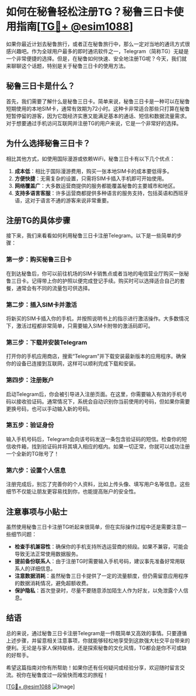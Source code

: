 # 如何在秘鲁轻松注册TG？秘鲁三日卡使用指南[[TG💪+ @esim1088](https://t.me/s/esim1088)]

如果你最近计划去秘鲁旅行，或者正在秘鲁旅行中，那么一定对当地的通讯方式很感兴趣吧。作为全球用户最多的即时通讯软件之一，Telegram（简称TG）无疑是一个非常便捷的选择。但是，在秘鲁如何快速、安全地注册TG呢？今天，我们就来聊聊这个话题，特别是关于秘鲁三日卡的使用方法。

## 秘鲁三日卡是什么？

首先，我们需要了解什么是秘鲁三日卡。简单来说，秘鲁三日卡是一种可以在秘鲁短期使用的本地SIM卡，通常有效期为72小时。这种卡非常适合那些只打算在秘鲁短暂停留的游客，因为它既经济实惠又能满足基本的通话、短信和数据流量需求。对于想要通过手机访问互联网并注册TG的用户来说，它是一个非常好的选择。

## 为什么选择秘鲁三日卡？

相比其他方式，如使用国际漫游或依赖WiFi，秘鲁三日卡有以下几个优点：

1. **成本低**：相比于国际漫游费用，购买一张本地SIM卡的成本要低得多。
2. **方便快捷**：无需复杂的设置，只需将SIM卡插入手机即可开始使用。
3. **网络覆盖广**：大多数运营商提供的服务都能覆盖秘鲁的主要城市和地区。
4. **支持多语言客服**：许多运营商都提供多种语言的服务支持，包括英语和西班牙语，这对于语言不通的游客来说非常重要。

## 注册TG的具体步骤

接下来，我们来看看如何利用秘鲁三日卡注册Telegram。以下是一些简单的步骤：

### 第一步：购买秘鲁三日卡

在到达秘鲁后，你可以前往机场的SIM卡销售点或者当地的电信营业厅购买一张秘鲁三日卡。记得带上你的护照以便完成登记手续。购买时可以选择适合自己的套餐，通常会有不同的流量包可供选择。

### 第二步：插入SIM卡并激活

将新买的SIM卡插入你的手机，并按照说明书上的指示进行激活操作。大多数情况下，激活过程都非常简单，只需要输入SIM卡附带的激活码即可。

### 第三步：下载并安装Telegram

打开你的手机应用商店，搜索“Telegram”并下载安装最新版本的应用程序。确保你的设备已连接到互联网，这样可以顺利完成下载和安装。

### 第四步：注册账户

启动Telegram后，你会被引导进入注册页面。在这里，你需要输入有效的手机号码以接收验证码。通常情况下，系统会自动识别你当前使用的号码，但如果你需要更换号码，也可以手动输入新的号码。

### 第五步：验证身份

输入手机号码后，Telegram会向该号码发送一条包含验证码的短信。检查你的短信收件箱，找到验证码并将其填入相应的框内。如果一切正常，你就可以成功注册一个全新的TG账号了！

### 第六步：设置个人信息

注册完成后，别忘了完善你的个人资料，比如上传头像、填写用户名等信息。这些细节不仅能让朋友更容易找到你，也能提高账户的安全性。

## 注意事项与小贴士

虽然使用秘鲁三日卡注册TG听起来很简单，但在实际操作过程中还是需要注意一些细节问题：

- **检查手机兼容性**：确保你的手机支持所选运营商的频段。如果不兼容，可能会导致无法正常使用数据服务。
- **提前备份联系人**：由于注册TG时需要输入手机号码，建议事先准备好常用联系人的详细信息。
- **注意数据消耗**：虽然秘鲁三日卡提供了一定的流量额度，但仍需留意应用程序的数据消耗情况，避免超额收费。
- **保护隐私**：首次登录时，尽量不要随意添加陌生人作为好友，以免泄露个人信息。

## 结语

总的来说，通过秘鲁三日卡注册Telegram是一件既简单又高效的事情。只要遵循上述步骤，并留意相关注意事项，你就能够轻松地享受到这款强大社交平台带来的便利。无论是与家人保持联络，还是探索秘鲁的文化风情，TG都会是你不可或缺的好帮手。

希望这篇指南对你有所帮助！如果你还有任何疑问或经验分享，欢迎随时留言交流。祝你在秘鲁度过一段愉快而难忘的旅程！

[[TG💪+ @esim1088](https://t.me/s/esim1088) ![Image](https://i.postimg.cc/4NQfJmqS/Snipaste-2025-05-13-00-14-12.png)]